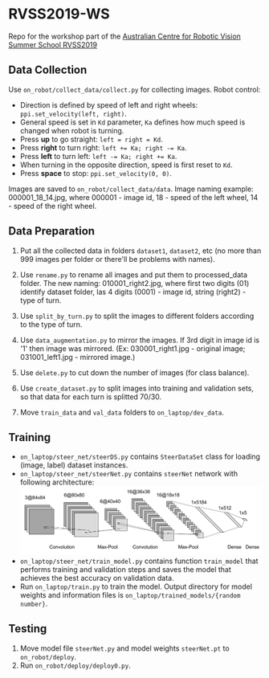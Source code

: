 # RVSS2019-WS
Repo for the workshop part of the [Australian Centre for Robotic Vision Summer School RVSS2019](https://www.roboticvision.org/rvss2019)

## Data Collection
Use `on_robot/collect_data/collect.py` for collecting images. Robot control:
- Direction is defined by speed of left and right wheels: `ppi.set_velocity(left, right)`.
- General speed is set in `Kd` parameter, `Ka` defines how much speed is changed when robot is turning.
- Press **up** to go straight: `left = right = Kd`.
- Press **right** to turn right: `left += Ka; right -= Ka`.
- Press **left** to turn left: `left -= Ka; right += Ka`.
- When turning in the opposite direction, speed is first reset to `Kd`.
- Press **space** to stop: `ppi.set_velocity(0, 0)`.

Images are saved to `on_robot/collect_data/data`. Image naming example: 000001_18_14.jpg, where 000001 - image id, 18 - speed of the left wheel, 14 - speed of the right wheel.

## Data Preparation
1. Put all the collected data in folders `dataset1`, `dataset2`, etc (no more than 999 images per folder or there'll be problems with names).

2. Use `rename.py` to rename all images and put them to processed_data folder. The new naming: 010001_right2.jpg, where first two digits (01) identify dataset folder, las 4 digits (0001) - image id, string (right2) - type of turn.

3. Use `split_by_turn.py` to split the images to different folders according to the type of turn.

4. Use `data_augmentation.py` to mirror the images. If 3rd digit in image id is '1' then image was mirrored. (Ex: 030001_right1.jpg - original image; 031001_left1.jpg - mirrored image.)

5. Use `delete.py` to cut down the number of images (for class balance).

6. Use `create_dataset.py` to split images into training and validation sets, so that data for each turn is splitted 70/30.

7. Move `train_data` and `val_data` folders to `on_laptop/dev_data`.

## Training
- `on_laptop/steer_net/steerDS.py` contains `SteerDataSet` class for loading (image, label) dataset instances.
- `on_laptop/steer_net/steerNet.py` contains `steerNet` network with following architecture:
![](/info/network.png)
- `on_laptop/steer_net/train_model.py` contains function `train_model` that performs training and validation steps and saves the model that achieves the best accuracy on validation data.
- Run `on_laptop/train.py` to train the model. Output directory for model weights and information files is `on_laptop/trained_models/{random number}`. 

## Testing
1. Move model file `steerNet.py` and model weights `steerNet.pt` to `on_robot/deploy`.
2. Run `on_robot/deploy/deploy0.py`.